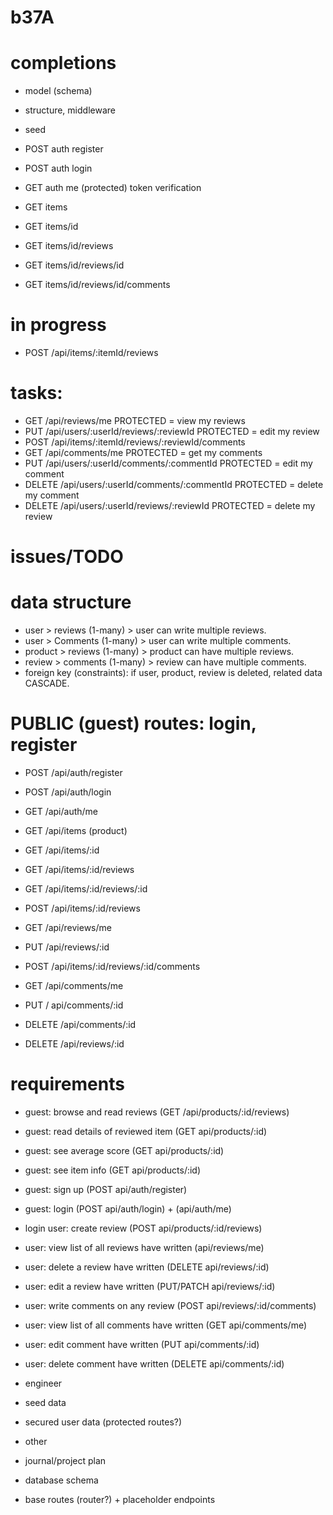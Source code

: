 # b37A

# completions

- model (schema)
- structure, middleware
- seed

- POST auth register
- POST auth login
- GET auth me (protected) token verification
- GET items
- GET items/id
- GET items/id/reviews
- GET items/id/reviews/id
- GET items/id/reviews/id/comments

# in progress

- POST /api/items/:itemId/reviews

# tasks:

- GET /api/reviews/me PROTECTED = view my reviews
- PUT /api/users/:userId/reviews/:reviewId PROTECTED = edit my review
- POST /api/items/:itemId/reviews/:reviewId/comments
- GET /api/comments/me PROTECTED = get my comments
- PUT /api/users/:userId/comments/:commentId PROTECTED = edit my comment
- DELETE /api/users/:userId/comments/:commentId PROTECTED = delete my comment
- DELETE /api/users/:userId/reviews/:reviewId PROTECTED = delete my review

# issues/TODO


# data structure

- user > reviews (1-many) > user can write multiple reviews.
- user > Comments (1-many) > user can write multiple comments.
- product > reviews (1-many) > product can have multiple reviews.
- review > comments (1-many) > review can have multiple comments.
- foreign key (constraints): if user, product, review is deleted, related data CASCADE.

# PUBLIC (guest) routes: login, register
- POST /api/auth/register
- POST /api/auth/login
- GET /api/auth/me

- GET /api/items (product)
- GET /api/items/:id
- GET /api/items/:id/reviews

- GET /api/items/:id/reviews/:id
- POST /api/items/:id/reviews
- GET /api/reviews/me
- PUT /api/reviews/:id

- POST /api/items/:id/reviews/:id/comments
- GET /api/comments/me
- PUT / api/comments/:id
- DELETE /api/comments/:id
- DELETE /api/reviews/:id

# requirements

- guest: browse and read reviews  (GET /api/products/:id/reviews)
- guest: read details of reviewed item (GET api/products/:id)
- guest: see average score (GET api/products/:id)
- guest: see item info (GET api/products/:id)
- guest: sign up (POST api/auth/register)
- guest: login (POST api/auth/login) + (api/auth/me)

- login user: create review (POST api/products/:id/reviews)
- user: view list of all reviews have written (api/reviews/me)
- user: delete a review have written (DELETE api/reviews/:id)
- user: edit a review have written (PUT/PATCH api/reviews/:id)
- user: write comments on any review (POST api/reviews/:id/comments)
- user: view list of all comments have written (GET api/comments/me)
- user: edit comment have written (PUT api/comments/:id)
- user: delete comment have written (DELETE api/comments/:id)

- engineer
- seed data
- secured user data (protected routes?)

- other
- journal/project plan
- database schema
- base routes (router?) + placeholder endpoints
